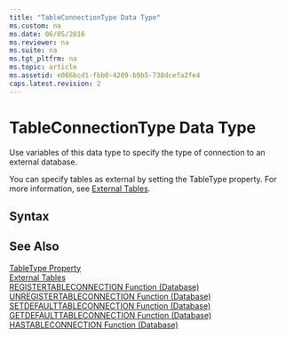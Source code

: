 ```yaml
---
title: "TableConnectionType Data Type"
ms.custom: na
ms.date: 06/05/2016
ms.reviewer: na
ms.suite: na
ms.tgt_pltfrm: na
ms.topic: article
ms.assetid: e066bcd1-fbb0-4209-b9b5-738dcefa2fe4
caps.latest.revision: 2
---
```

# TableConnectionType Data Type
Use variables of this data type to specify the type of connection to an external database.  
  
 You can specify tables as external by setting the TableType property. For more information, see [External Tables](External-Tables.md).  
  
## Syntax  
  
## See Also  
 [TableType Property](TableType-Property.md)   
 [External Tables](External-Tables.md)   
 [REGISTERTABLECONNECTION Function \(Database\)](REGISTERTABLECONNECTION-Function--Database-.md)   
 [UNREGISTERTABLECONNECTION Function \(Database\)](UNREGISTERTABLECONNECTION-Function--Database-.md)   
 [SETDEFAULTTABLECONNECTION Function \(Database\)](SETDEFAULTTABLECONNECTION-Function--Database-.md)   
 [GETDEFAULTTABLECONNECTION Function \(Database\)](GETDEFAULTTABLECONNECTION-Function--Database-.md)   
 [HASTABLECONNECTION Function \(Database\)](HASTABLECONNECTION-Function--Database-.md)